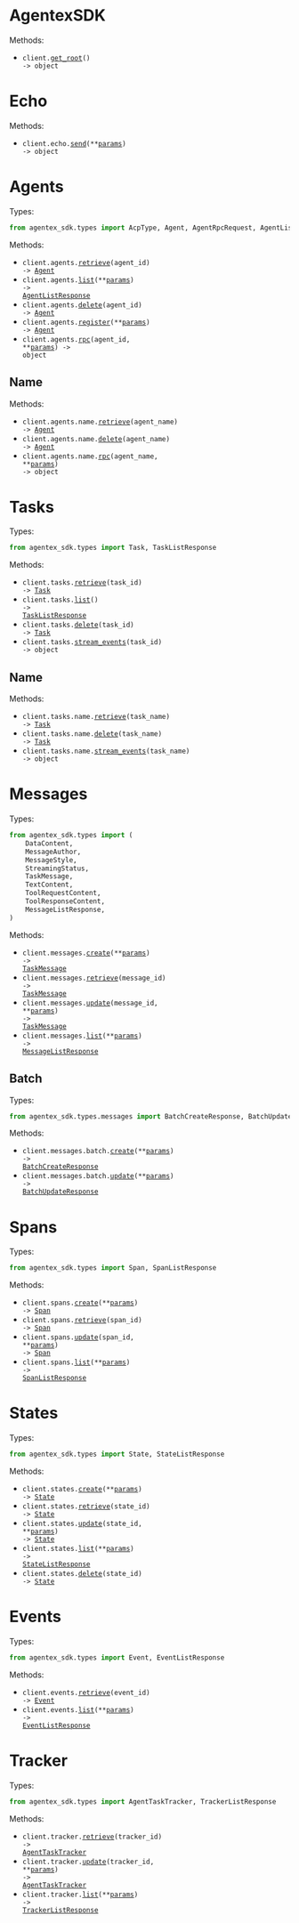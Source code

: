 # AgentexSDK

Methods:

- <code title="get /">client.<a href="./src/agentex_sdk/_client.py">get_root</a>() -> object</code>

# Echo

Methods:

- <code title="post /echo">client.echo.<a href="./src/agentex_sdk/resources/echo.py">send</a>(\*\*<a href="src/agentex_sdk/types/echo_send_params.py">params</a>) -> object</code>

# Agents

Types:

```python
from agentex_sdk.types import AcpType, Agent, AgentRpcRequest, AgentListResponse
```

Methods:

- <code title="get /agents/{agent_id}">client.agents.<a href="./src/agentex_sdk/resources/agents/agents.py">retrieve</a>(agent_id) -> <a href="./src/agentex_sdk/types/agent.py">Agent</a></code>
- <code title="get /agents">client.agents.<a href="./src/agentex_sdk/resources/agents/agents.py">list</a>(\*\*<a href="src/agentex_sdk/types/agent_list_params.py">params</a>) -> <a href="./src/agentex_sdk/types/agent_list_response.py">AgentListResponse</a></code>
- <code title="delete /agents/{agent_id}">client.agents.<a href="./src/agentex_sdk/resources/agents/agents.py">delete</a>(agent_id) -> <a href="./src/agentex_sdk/types/agent.py">Agent</a></code>
- <code title="post /agents/register">client.agents.<a href="./src/agentex_sdk/resources/agents/agents.py">register</a>(\*\*<a href="src/agentex_sdk/types/agent_register_params.py">params</a>) -> <a href="./src/agentex_sdk/types/agent.py">Agent</a></code>
- <code title="post /agents/{agent_id}/rpc">client.agents.<a href="./src/agentex_sdk/resources/agents/agents.py">rpc</a>(agent_id, \*\*<a href="src/agentex_sdk/types/agent_rpc_params.py">params</a>) -> object</code>

## Name

Methods:

- <code title="get /agents/name/{agent_name}">client.agents.name.<a href="./src/agentex_sdk/resources/agents/name.py">retrieve</a>(agent_name) -> <a href="./src/agentex_sdk/types/agent.py">Agent</a></code>
- <code title="delete /agents/name/{agent_name}">client.agents.name.<a href="./src/agentex_sdk/resources/agents/name.py">delete</a>(agent_name) -> <a href="./src/agentex_sdk/types/agent.py">Agent</a></code>
- <code title="post /agents/name/{agent_name}/rpc">client.agents.name.<a href="./src/agentex_sdk/resources/agents/name.py">rpc</a>(agent_name, \*\*<a href="src/agentex_sdk/types/agents/name_rpc_params.py">params</a>) -> object</code>

# Tasks

Types:

```python
from agentex_sdk.types import Task, TaskListResponse
```

Methods:

- <code title="get /tasks/{task_id}">client.tasks.<a href="./src/agentex_sdk/resources/tasks/tasks.py">retrieve</a>(task_id) -> <a href="./src/agentex_sdk/types/task.py">Task</a></code>
- <code title="get /tasks">client.tasks.<a href="./src/agentex_sdk/resources/tasks/tasks.py">list</a>() -> <a href="./src/agentex_sdk/types/task_list_response.py">TaskListResponse</a></code>
- <code title="delete /tasks/{task_id}">client.tasks.<a href="./src/agentex_sdk/resources/tasks/tasks.py">delete</a>(task_id) -> <a href="./src/agentex_sdk/types/task.py">Task</a></code>
- <code title="get /tasks/{task_id}/stream">client.tasks.<a href="./src/agentex_sdk/resources/tasks/tasks.py">stream_events</a>(task_id) -> object</code>

## Name

Methods:

- <code title="get /tasks/name/{task_name}">client.tasks.name.<a href="./src/agentex_sdk/resources/tasks/name.py">retrieve</a>(task_name) -> <a href="./src/agentex_sdk/types/task.py">Task</a></code>
- <code title="delete /tasks/name/{task_name}">client.tasks.name.<a href="./src/agentex_sdk/resources/tasks/name.py">delete</a>(task_name) -> <a href="./src/agentex_sdk/types/task.py">Task</a></code>
- <code title="get /tasks/name/{task_name}/stream">client.tasks.name.<a href="./src/agentex_sdk/resources/tasks/name.py">stream_events</a>(task_name) -> object</code>

# Messages

Types:

```python
from agentex_sdk.types import (
    DataContent,
    MessageAuthor,
    MessageStyle,
    StreamingStatus,
    TaskMessage,
    TextContent,
    ToolRequestContent,
    ToolResponseContent,
    MessageListResponse,
)
```

Methods:

- <code title="post /messages">client.messages.<a href="./src/agentex_sdk/resources/messages/messages.py">create</a>(\*\*<a href="src/agentex_sdk/types/message_create_params.py">params</a>) -> <a href="./src/agentex_sdk/types/task_message.py">TaskMessage</a></code>
- <code title="get /messages/{message_id}">client.messages.<a href="./src/agentex_sdk/resources/messages/messages.py">retrieve</a>(message_id) -> <a href="./src/agentex_sdk/types/task_message.py">TaskMessage</a></code>
- <code title="put /messages/{message_id}">client.messages.<a href="./src/agentex_sdk/resources/messages/messages.py">update</a>(message_id, \*\*<a href="src/agentex_sdk/types/message_update_params.py">params</a>) -> <a href="./src/agentex_sdk/types/task_message.py">TaskMessage</a></code>
- <code title="get /messages">client.messages.<a href="./src/agentex_sdk/resources/messages/messages.py">list</a>(\*\*<a href="src/agentex_sdk/types/message_list_params.py">params</a>) -> <a href="./src/agentex_sdk/types/message_list_response.py">MessageListResponse</a></code>

## Batch

Types:

```python
from agentex_sdk.types.messages import BatchCreateResponse, BatchUpdateResponse
```

Methods:

- <code title="post /messages/batch">client.messages.batch.<a href="./src/agentex_sdk/resources/messages/batch.py">create</a>(\*\*<a href="src/agentex_sdk/types/messages/batch_create_params.py">params</a>) -> <a href="./src/agentex_sdk/types/messages/batch_create_response.py">BatchCreateResponse</a></code>
- <code title="put /messages/batch">client.messages.batch.<a href="./src/agentex_sdk/resources/messages/batch.py">update</a>(\*\*<a href="src/agentex_sdk/types/messages/batch_update_params.py">params</a>) -> <a href="./src/agentex_sdk/types/messages/batch_update_response.py">BatchUpdateResponse</a></code>

# Spans

Types:

```python
from agentex_sdk.types import Span, SpanListResponse
```

Methods:

- <code title="post /spans">client.spans.<a href="./src/agentex_sdk/resources/spans.py">create</a>(\*\*<a href="src/agentex_sdk/types/span_create_params.py">params</a>) -> <a href="./src/agentex_sdk/types/span.py">Span</a></code>
- <code title="get /spans/{span_id}">client.spans.<a href="./src/agentex_sdk/resources/spans.py">retrieve</a>(span_id) -> <a href="./src/agentex_sdk/types/span.py">Span</a></code>
- <code title="patch /spans/{span_id}">client.spans.<a href="./src/agentex_sdk/resources/spans.py">update</a>(span_id, \*\*<a href="src/agentex_sdk/types/span_update_params.py">params</a>) -> <a href="./src/agentex_sdk/types/span.py">Span</a></code>
- <code title="get /spans">client.spans.<a href="./src/agentex_sdk/resources/spans.py">list</a>(\*\*<a href="src/agentex_sdk/types/span_list_params.py">params</a>) -> <a href="./src/agentex_sdk/types/span_list_response.py">SpanListResponse</a></code>

# States

Types:

```python
from agentex_sdk.types import State, StateListResponse
```

Methods:

- <code title="post /states">client.states.<a href="./src/agentex_sdk/resources/states.py">create</a>(\*\*<a href="src/agentex_sdk/types/state_create_params.py">params</a>) -> <a href="./src/agentex_sdk/types/state.py">State</a></code>
- <code title="get /states/{state_id}">client.states.<a href="./src/agentex_sdk/resources/states.py">retrieve</a>(state_id) -> <a href="./src/agentex_sdk/types/state.py">State</a></code>
- <code title="put /states/{state_id}">client.states.<a href="./src/agentex_sdk/resources/states.py">update</a>(state_id, \*\*<a href="src/agentex_sdk/types/state_update_params.py">params</a>) -> <a href="./src/agentex_sdk/types/state.py">State</a></code>
- <code title="get /states">client.states.<a href="./src/agentex_sdk/resources/states.py">list</a>(\*\*<a href="src/agentex_sdk/types/state_list_params.py">params</a>) -> <a href="./src/agentex_sdk/types/state_list_response.py">StateListResponse</a></code>
- <code title="delete /states/{state_id}">client.states.<a href="./src/agentex_sdk/resources/states.py">delete</a>(state_id) -> <a href="./src/agentex_sdk/types/state.py">State</a></code>

# Events

Types:

```python
from agentex_sdk.types import Event, EventListResponse
```

Methods:

- <code title="get /events/{event_id}">client.events.<a href="./src/agentex_sdk/resources/events.py">retrieve</a>(event_id) -> <a href="./src/agentex_sdk/types/event.py">Event</a></code>
- <code title="get /events">client.events.<a href="./src/agentex_sdk/resources/events.py">list</a>(\*\*<a href="src/agentex_sdk/types/event_list_params.py">params</a>) -> <a href="./src/agentex_sdk/types/event_list_response.py">EventListResponse</a></code>

# Tracker

Types:

```python
from agentex_sdk.types import AgentTaskTracker, TrackerListResponse
```

Methods:

- <code title="get /tracker/{tracker_id}">client.tracker.<a href="./src/agentex_sdk/resources/tracker.py">retrieve</a>(tracker_id) -> <a href="./src/agentex_sdk/types/agent_task_tracker.py">AgentTaskTracker</a></code>
- <code title="put /tracker/{tracker_id}">client.tracker.<a href="./src/agentex_sdk/resources/tracker.py">update</a>(tracker_id, \*\*<a href="src/agentex_sdk/types/tracker_update_params.py">params</a>) -> <a href="./src/agentex_sdk/types/agent_task_tracker.py">AgentTaskTracker</a></code>
- <code title="get /tracker">client.tracker.<a href="./src/agentex_sdk/resources/tracker.py">list</a>(\*\*<a href="src/agentex_sdk/types/tracker_list_params.py">params</a>) -> <a href="./src/agentex_sdk/types/tracker_list_response.py">TrackerListResponse</a></code>
